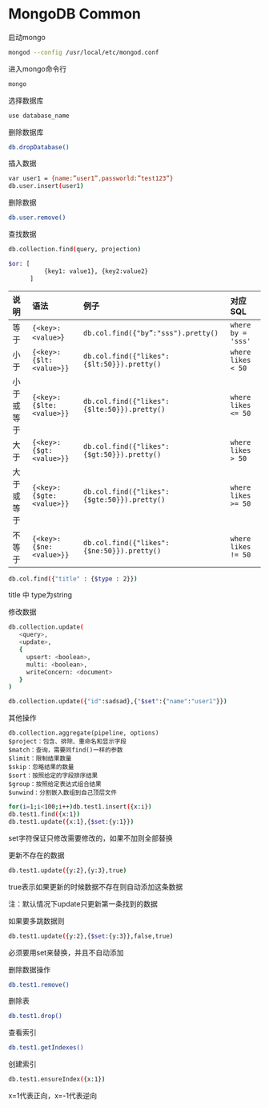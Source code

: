 # MongoDB Common



启动mongo

```bash
mongod --config /usr/local/etc/mongod.conf
```

进入mongo命令行

```bash
mongo
```

选择数据库

```bash
use database_name
```

删除数据库

```bash
db.dropDatabase()
```

插入数据

```bash
var user1 = {name:”user1”,passworld:”test123”}
db.user.insert(user1)
```

删除数据

```bash
db.user.remove()
```

查找数据

```bash
db.collection.find(query, projection)

$or: [
          {key1: value1}, {key2:value2}
      ]
```

| 说明 | 语法 | 例子 | 对应SQL |
| :--- | :--- | :--- | :--- |
| 等于 | `{<key>:<value>`} | `db.col.find({"by”:"sss").pretty()` | `where by = 'sss'` |
| 小于 | `{<key>:{$lt:<value>}}` | `db.col.find({"likes":{$lt:50}}).pretty()` | `where likes < 50` |
| 小于或等于 | `{<key>:{$lte:<value>}}` | `db.col.find({"likes":{$lte:50}}).pretty()` | `where likes <= 50` |
| 大于 | `{<key>:{$gt:<value>}}` | `db.col.find({"likes":{$gt:50}}).pretty()` | `where likes > 50` |
| 大于或等于 | `{<key>:{$gte:<value>}}` | `db.col.find({"likes":{$gte:50}}).pretty()` | `where likes >= 50` |
| 不等于 | `{<key>:{$ne:<value>}}` | `db.col.find({"likes":{$ne:50}}).pretty()` | `where likes != 50` |

```bash
db.col.find({"title" : {$type : 2}})
```

title 中 type为string

修改数据

```bash
db.collection.update(
   <query>,
   <update>,
   {
     upsert: <boolean>,
     multi: <boolean>,
     writeConcern: <document>
   }
)

db.collection.update({"id":sadsad},{"$set":{"name":"user1"}})
```

其他操作

```text
db.collection.aggregate(pipeline, options)
$project：包含、排除、重命名和显示字段
$match：查询，需要同find()一样的参数
$limit：限制结果数量
$skip：忽略结果的数量
$sort：按照给定的字段排序结果
$group：按照给定表达式组合结果
$unwind：分割嵌入数组到自己顶层文件
```

```bash
for(i=1;i<100;i++)db.test1.insert({x:i})
db.test1.find({x:1})
db.test1.update({x:1},{$set:{y:1}})
```

 set字符保证只修改需要修改的，如果不加则全部替换



更新不存在的数据

```bash
db.test1.update({y:2},{y:3},true)
```

true表示如果更新的时候数据不存在则自动添加这条数据

注：默认情况下update只更新第一条找到的数据



如果要多跳数据则

```bash
db.test1.update({y:2},{$set:{y:3}},false,true) 
```

必须要用set来替换，并且不自动添加



删除数据操作

```bash
db.test1.remove()
```

删除表

```bash
db.test1.drop()
```

查看索引

```bash
db.test1.getIndexes()
```

创建索引

```bash
db.test1.ensureIndex({x:1})
```

x=1代表正向，x=-1代表逆向

